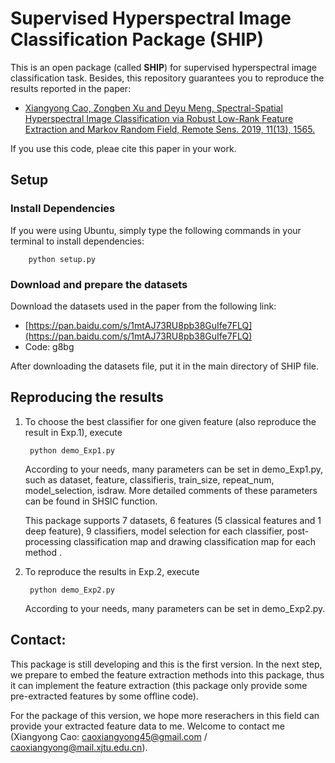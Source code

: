 ﻿# Supervised Hyperspectral Image Classification Package (SHIP)

This is an open package (called **SHIP**) for supervised hyperspectral image classification task. Besides, this repository guarantees you to reproduce the results reported in the paper:
 - [Xiangyong Cao, Zongben Xu and Deyu Meng, Spectral-Spatial Hyperspectral Image Classification via Robust Low-Rank Feature Extraction and Markov Random Field, Remote Sens. 2019, 11(13), 1565.](https://www.mdpi.com/2072-4292/11/13/1565) 

If you use this code, pleae cite this paper in your work. 

## Setup
### Install Dependencies
If you were using Ubuntu, simply type the following commands in your terminal to install dependencies: 

        python setup.py

### Download and prepare the datasets
Download the datasets used in the paper from the following link:
 - [https://pan.baidu.com/s/1mtAJ73RU8pb38GuIfe7FLQ](https://pan.baidu.com/s/1mtAJ73RU8pb38GuIfe7FLQ)
 - Code: g8bg
 
After downloading the datasets file, put it in the main directory of SHIP file.

## Reproducing the results

1. To choose the best classifier for one given feature (also reproduce the result in Exp.1), execute

        python demo_Exp1.py

   According to your needs, many parameters can be set in demo_Exp1.py, such as dataset, feature, classifieris, train_size, repeat_num, model_selection, isdraw. More detailed comments of these parameters can be found in SHSIC function. 
   
   This package supports 7 datasets, 6 features (5 classical features and 1 deep feature), 9 classifiers, model selection for each classifier, post-processing classification map and drawing classification map for each method . 

2. To reproduce the results in Exp.2, execute

        python demo_Exp2.py


   According to your needs, many parameters can be set in demo_Exp2.py.


## Contact:
This package is still developing and this is the first version. In the next step, we prepare to embed the feature extraction methods into this package, thus it can implement the feature extraction (this package only provide some pre-extracted features by some offline code). 

For the package of this version, we hope more reserachers in this field can provide your extracted feature data to me. Welcome to contact me (Xiangyong Cao:   caoxiangyong45@gmail.com  /  caoxiangyong@mail.xjtu.edu.cn).
